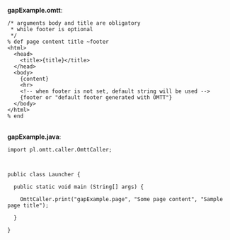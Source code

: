 **gapExample.omtt**:
```
/* arguments body and title are obligatory
 * while footer is optional
 */
% def page content title ~footer
<html>
  <head>
    <title>{title}</title>
  </head>
  <body>
    {content}
    <hr>
    <!-- when footer is not set, default string will be used -->
    {footer or "default footer generated with OMTT"}
  </body>
</html>
% end
```

<br>
<b>gapExample.java</b>:<br>
<pre><code>import pl.omtt.caller.OmttCaller;<br>
<br>
public class Launcher {<br>
  public static void main (String[] args) {<br>
    OmttCaller.print("gapExample.page", "Some page content", "Sample page title");<br>
  }<br>
}<br>
</code></pre>